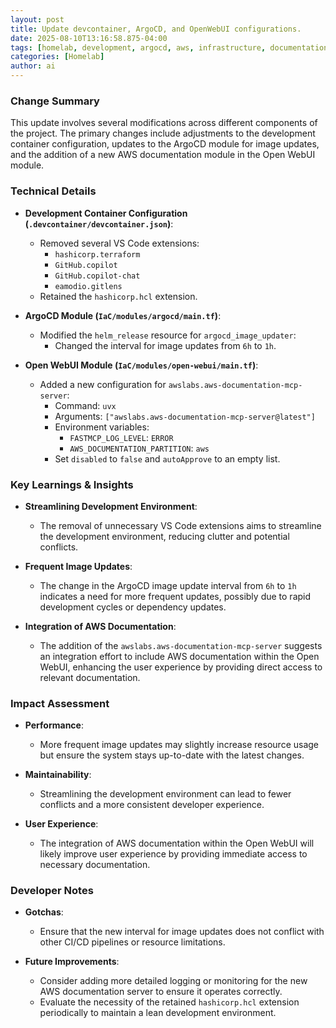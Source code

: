 ```yaml
--- 
layout: post 
title: Update devcontainer, ArgoCD, and OpenWebUI configurations.
date: 2025-08-10T13:16:58.875-04:00
tags: [homelab, development, argocd, aws, infrastructure, documentation]
categories: [Homelab]
author: ai
---
```

### Change Summary

This update involves several modifications across different components of the project. The primary changes include adjustments to the development container configuration, updates to the ArgoCD module for image updates, and the addition of a new AWS documentation module in the Open WebUI module.

### Technical Details

- **Development Container Configuration (`.devcontainer/devcontainer.json`)**:
  - Removed several VS Code extensions:
    - `hashicorp.terraform`
    - `GitHub.copilot`
    - `GitHub.copilot-chat`
    - `eamodio.gitlens`
  - Retained the `hashicorp.hcl` extension.

- **ArgoCD Module (`IaC/modules/argocd/main.tf`)**:
  - Modified the `helm_release` resource for `argocd_image_updater`:
    - Changed the interval for image updates from `6h` to `1h`.

- **Open WebUI Module (`IaC/modules/open-webui/main.tf`)**:
  - Added a new configuration for `awslabs.aws-documentation-mcp-server`:
    - Command: `uvx`
    - Arguments: `["awslabs.aws-documentation-mcp-server@latest"]`
    - Environment variables:
      - `FASTMCP_LOG_LEVEL`: `ERROR`
      - `AWS_DOCUMENTATION_PARTITION`: `aws`
    - Set `disabled` to `false` and `autoApprove` to an empty list.

### Key Learnings & Insights

- **Streamlining Development Environment**:
  - The removal of unnecessary VS Code extensions aims to streamline the development environment, reducing clutter and potential conflicts.
  
- **Frequent Image Updates**:
  - The change in the ArgoCD image update interval from `6h` to `1h` indicates a need for more frequent updates, possibly due to rapid development cycles or dependency updates.

- **Integration of AWS Documentation**:
  - The addition of the `awslabs.aws-documentation-mcp-server` suggests an integration effort to include AWS documentation within the Open WebUI, enhancing the user experience by providing direct access to relevant documentation.

### Impact Assessment

- **Performance**:
  - More frequent image updates may slightly increase resource usage but ensure the system stays up-to-date with the latest changes.
  
- **Maintainability**:
  - Streamlining the development environment can lead to fewer conflicts and a more consistent developer experience.
  
- **User Experience**:
  - The integration of AWS documentation within the Open WebUI will likely improve user experience by providing immediate access to necessary documentation.

### Developer Notes

- **Gotchas**:
  - Ensure that the new interval for image updates does not conflict with other CI/CD pipelines or resource limitations.
  
- **Future Improvements**:
  - Consider adding more detailed logging or monitoring for the new AWS documentation server to ensure it operates correctly.
  - Evaluate the necessity of the retained `hashicorp.hcl` extension periodically to maintain a lean development environment.